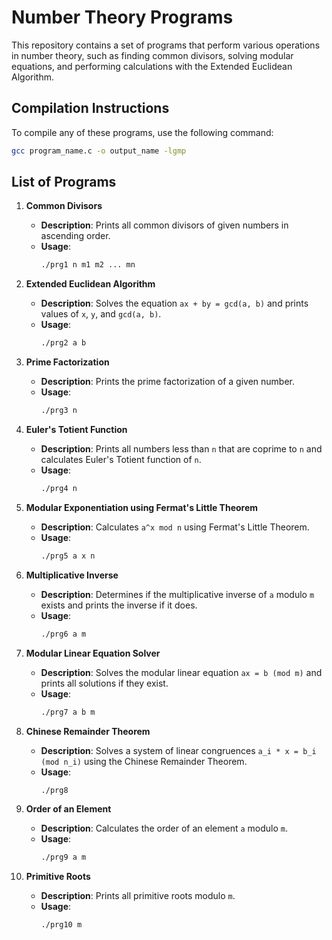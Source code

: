 # Number Theory Programs

This repository contains a set of programs that perform various operations in number theory, such as finding common divisors, solving modular equations, and performing calculations with the Extended Euclidean Algorithm.

## Compilation Instructions

To compile any of these programs, use the following command:
```bash
gcc program_name.c -o output_name -lgmp
```

## List of Programs

1. **Common Divisors**
   - **Description**: Prints all common divisors of given numbers in ascending order.
   - **Usage**:
     ```bash
     ./prg1 n m1 m2 ... mn
     ```

2. **Extended Euclidean Algorithm**
   - **Description**: Solves the equation `ax + by = gcd(a, b)` and prints values of `x`, `y`, and `gcd(a, b)`.
   - **Usage**:
     ```bash
     ./prg2 a b
     ```

3. **Prime Factorization**
   - **Description**: Prints the prime factorization of a given number.
   - **Usage**:
     ```bash
     ./prg3 n
     ```

4. **Euler's Totient Function**
   - **Description**: Prints all numbers less than `n` that are coprime to `n` and calculates Euler's Totient function of `n`.
   - **Usage**:
     ```bash
     ./prg4 n
     ```

5. **Modular Exponentiation using Fermat's Little Theorem**
   - **Description**: Calculates `a^x mod n` using Fermat's Little Theorem.
   - **Usage**:
     ```bash
     ./prg5 a x n
     ```

6. **Multiplicative Inverse**
   - **Description**: Determines if the multiplicative inverse of `a` modulo `m` exists and prints the inverse if it does.
   - **Usage**:
     ```bash
     ./prg6 a m
     ```

7. **Modular Linear Equation Solver**
   - **Description**: Solves the modular linear equation `ax = b (mod m)` and prints all solutions if they exist.
   - **Usage**:
     ```bash
     ./prg7 a b m
     ```

8. **Chinese Remainder Theorem**
   - **Description**: Solves a system of linear congruences `a_i * x = b_i (mod n_i)` using the Chinese Remainder Theorem.
   - **Usage**:
     ```bash
     ./prg8
     ```

9. **Order of an Element**
   - **Description**: Calculates the order of an element `a` modulo `m`.
   - **Usage**:
     ```bash
     ./prg9 a m
     ```

10. **Primitive Roots**
    - **Description**: Prints all primitive roots modulo `m`.
    - **Usage**:
      ```bash
      ./prg10 m
      ```
